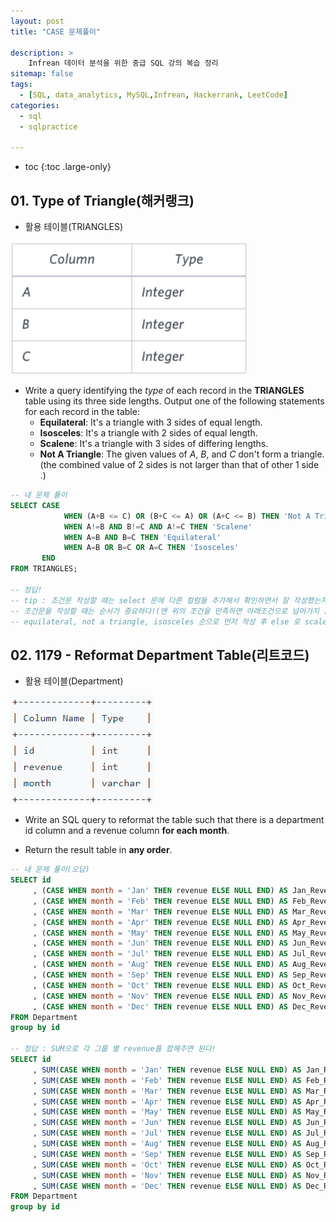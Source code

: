 ```yaml
---
layout: post
title: "CASE 문제풀이"

description: >
    Infrean 데이터 분석을 위한 중급 SQL 강의 복습 정리
sitemap: false
tags:
  - [SQL, data_analytics, MySQL,Infrean, Hackerrank, LeetCode]
categories:
  - sql
  - sqlpractice 

---
```




* toc
{:toc .large-only}


## 01. Type of Triangle(해커랭크)

- 활용 테이블(TRIANGLES)

![image-20220404215847494](/assets/md-images/image-20220404215847494.png)

- Write a query identifying the *type* of each record in the **TRIANGLES** table using its three side lengths. Output one of the following statements for each record in the table:
  - **Equilateral**: It's a triangle with 3 sides of equal length.
  - **Isosceles**: It's a triangle with 2 sides of equal length.
  - **Scalene**: It's a triangle with 3 sides of differing lengths.
  - **Not A Triangle**: The given values of *A*, *B*, and *C* don't form a triangle. (the combined value of 2 sides is not larger than that of other 1 side .)

```sql
-- 내 문제 풀이
SELECT CASE
            WHEN (A+B <= C) OR (B+C <= A) OR (A+C <= B) THEN 'Not A Triangle'
            WHEN A!=B AND B!=C AND A!=C THEN 'Scalene'
            WHEN A=B AND B=C THEN 'Equilateral'
            WHEN A=B OR B=C OR A=C THEN 'Isosceles'   
       END
FROM TRIANGLES;

-- 정답!
-- tip : 조건문 작성할 때는 select 문에 다른 컬럼들 추가해서 확인하면서 잘 작성했는지 확인하는 것이 좋다.
-- 조건문을 작성할 때는 순서가 중요하다!(맨 위의 조건을 만족하면 아래조건으로 넘어가지 않는다!)
-- equilateral, not a triangle, isosceles 순으로 먼저 작성 후 else 로 scalene 하는 방법도 정답.
```



## 02. 1179 - Reformat Department Table(리트코드)

- 활용 테이블(Department)

![image-20220405005127345](/assets/md-images/image-20220405005127345.png)

- Write an SQL query to reformat the table such that there is a department id column and a revenue column **for each month**.

- Return the result table in **any order**.

```sql
-- 내 문제 풀이(오답)
SELECT id
     , (CASE WHEN month = 'Jan' THEN revenue ELSE NULL END) AS Jan_Revenue
     , (CASE WHEN month = 'Feb' THEN revenue ELSE NULL END) AS Feb_Revenue
     , (CASE WHEN month = 'Mar' THEN revenue ELSE NULL END) AS Mar_Revenue
     , (CASE WHEN month = 'Apr' THEN revenue ELSE NULL END) AS Apr_Revenue
     , (CASE WHEN month = 'May' THEN revenue ELSE NULL END) AS May_Revenue
     , (CASE WHEN month = 'Jun' THEN revenue ELSE NULL END) AS Jun_Revenue
     , (CASE WHEN month = 'Jul' THEN revenue ELSE NULL END) AS Jul_Revenue
     , (CASE WHEN month = 'Aug' THEN revenue ELSE NULL END) AS Aug_Revenue
     , (CASE WHEN month = 'Sep' THEN revenue ELSE NULL END) AS Sep_Revenue
     , (CASE WHEN month = 'Oct' THEN revenue ELSE NULL END) AS Oct_Revenue
     , (CASE WHEN month = 'Nov' THEN revenue ELSE NULL END) AS Nov_Revenue
     , (CASE WHEN month = 'Dec' THEN revenue ELSE NULL END) AS Dec_Revenue
FROM Department
group by id

-- 정답 : SUM으로 각 그룹 별 revenue를 합해주면 된다!
SELECT id
     , SUM(CASE WHEN month = 'Jan' THEN revenue ELSE NULL END) AS Jan_Revenue
     , SUM(CASE WHEN month = 'Feb' THEN revenue ELSE NULL END) AS Feb_Revenue
     , SUM(CASE WHEN month = 'Mar' THEN revenue ELSE NULL END) AS Mar_Revenue
     , SUM(CASE WHEN month = 'Apr' THEN revenue ELSE NULL END) AS Apr_Revenue
     , SUM(CASE WHEN month = 'May' THEN revenue ELSE NULL END) AS May_Revenue
     , SUM(CASE WHEN month = 'Jun' THEN revenue ELSE NULL END) AS Jun_Revenue
     , SUM(CASE WHEN month = 'Jul' THEN revenue ELSE NULL END) AS Jul_Revenue
     , SUM(CASE WHEN month = 'Aug' THEN revenue ELSE NULL END) AS Aug_Revenue
     , SUM(CASE WHEN month = 'Sep' THEN revenue ELSE NULL END) AS Sep_Revenue
     , SUM(CASE WHEN month = 'Oct' THEN revenue ELSE NULL END) AS Oct_Revenue
     , SUM(CASE WHEN month = 'Nov' THEN revenue ELSE NULL END) AS Nov_Revenue
     , SUM(CASE WHEN month = 'Dec' THEN revenue ELSE NULL END) AS Dec_Revenue
FROM Department
group by id
```

